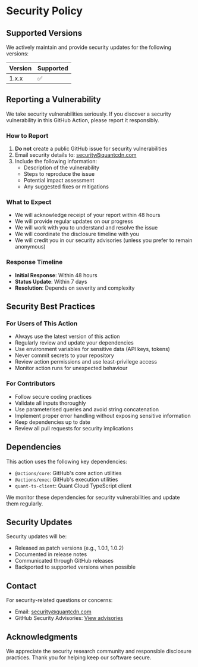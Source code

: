 # Security Policy

## Supported Versions

We actively maintain and provide security updates for the following versions:

| Version | Supported          |
| ------- | ------------------ |
| 1.x.x   | :white_check_mark: |

## Reporting a Vulnerability

We take security vulnerabilities seriously. If you discover a security vulnerability in this GitHub Action, please report it responsibly.

### How to Report

1. **Do not** create a public GitHub issue for security vulnerabilities
2. Email security details to: [security@quantcdn.com](mailto:security@quantcdn.com)
3. Include the following information:
   - Description of the vulnerability
   - Steps to reproduce the issue
   - Potential impact assessment
   - Any suggested fixes or mitigations

### What to Expect

- We will acknowledge receipt of your report within 48 hours
- We will provide regular updates on our progress
- We will work with you to understand and resolve the issue
- We will coordinate the disclosure timeline with you
- We will credit you in our security advisories (unless you prefer to remain anonymous)

### Response Timeline

- **Initial Response**: Within 48 hours
- **Status Update**: Within 7 days
- **Resolution**: Depends on severity and complexity

## Security Best Practices

### For Users of This Action

- Always use the latest version of this action
- Regularly review and update your dependencies
- Use environment variables for sensitive data (API keys, tokens)
- Never commit secrets to your repository
- Review action permissions and use least-privilege access
- Monitor action runs for unexpected behaviour

### For Contributors

- Follow secure coding practices
- Validate all inputs thoroughly
- Use parameterised queries and avoid string concatenation
- Implement proper error handling without exposing sensitive information
- Keep dependencies up to date
- Review all pull requests for security implications

## Dependencies

This action uses the following key dependencies:

- `@actions/core`: GitHub's core action utilities
- `@actions/exec`: GitHub's execution utilities
- `quant-ts-client`: Quant Cloud TypeScript client

We monitor these dependencies for security vulnerabilities and update them regularly.

## Security Updates

Security updates will be:
- Released as patch versions (e.g., 1.0.1, 1.0.2)
- Documented in release notes
- Communicated through GitHub releases
- Backported to supported versions when possible

## Contact

For security-related questions or concerns:
- Email: [security@quantcdn.com](mailto:security@quantcdn.com)
- GitHub Security Advisories: [View advisories](https://github.com/quantcdn/quant-cloud-init-action/security/advisories)

## Acknowledgments

We appreciate the security research community and responsible disclosure practices. Thank you for helping keep our software secure.
